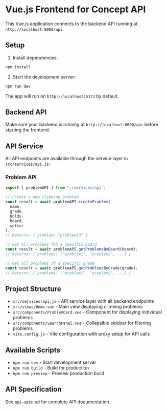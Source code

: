# Vue.js Frontend for Concept API

This Vue.js application connects to the backend API running at `http://localhost:8000/api`.

## Setup

1. Install dependencies:

```bash
npm install
```

2. Start the development server:

```bash
npm run dev
```

The app will run on `http://localhost:5173` by default.

## Backend API

Make sure your backend is running at `http://localhost:8000/api` before starting the frontend.

## API Service

All API endpoints are available through the service layer in `src/services/api.js`:

### Problem API

```javascript
import { problemAPI } from "./services/api";

// Create a new climbing problem
const result = await problemAPI.createProblem(
  name,
  grade,
  holds,
  board,
  setter
);
// Returns: { problem: "problemId" }

// Get all problems for a specific board
const result = await problemAPI.getProblemsByBoard(board);
// Returns: { problems: ["problem1", "problem2", ...] }

// Get all problems of a specific grade
const result = await problemAPI.getProblemsByGrade(grade);
// Returns: { problems: ["problem1", "problem2", ...] }
```

## Project Structure

- `src/services/api.js` - API service layer with all backend endpoints
- `src/views/Home.vue` - Main view displaying climbing problems
- `src/components/ProblemCard.vue` - Component for displaying individual problems
- `src/components/SearchPanel.vue` - Collapsible sidebar for filtering problems
- `vite.config.js` - Vite configuration with proxy setup for API calls

## Available Scripts

- `npm run dev` - Start development server
- `npm run build` - Build for production
- `npm run preview` - Preview production build

## API Specification

See `api-spec.md` for complete API documentation.
